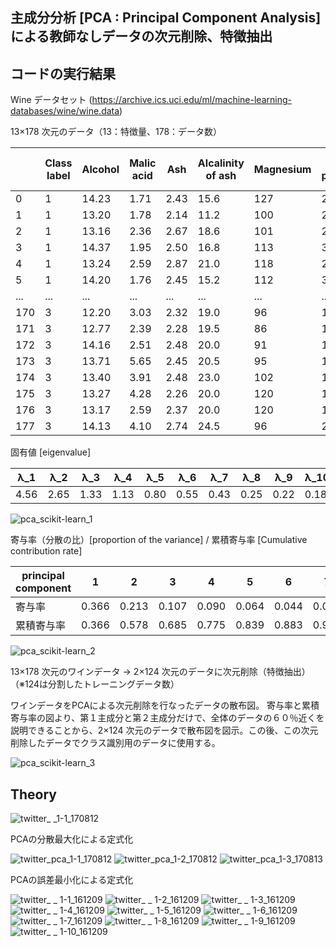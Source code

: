 ## 主成分分析 [PCA : Principal Component Analysis] による教師なしデータの次元削除、特徴抽出

## コードの実行結果

 Wine データセット (https://archive.ics.uci.edu/ml/machine-learning-databases/wine/wine.data)

13×178 次元のデータ（13：特徴量、178：データ数）

||Class label  |Alcohol  |Malic acid   |Ash  |Alcalinity of ash|Magnesium |Total phenols|Flavanoids|Nonflavanoid phenols|Proanthocyanins|Color intensity|Hue|OD280/OD315 of diluted wines|Proline|
|---|---|---|---|---|---|---|---|---|---|---|---|---|---|---|
|0 |1 |14.23 |1.71  |2.43 |15.6 |127 |2.80|3.06|0.28|2.29|5.640000|1.04|3.92|1065|
|1 |1 |13.20 |1.78  |2.14 |11.2 |100 |2.65|2.76|0.26|1.28|4.380000|1.05|3.40|1050|
|2 |1 |13.16 |2.36  |2.67 |18.6 |101 |2.80|3.24|0.30|2.81|5.680000|1.03|3.17|1185|
|3 |1 |14.37 |1.95  |2.50 |16.8 |113 |3.85|3.49|0.24|2.18|7.800000|0.86|3.45|1480|
|4 |1 |13.24 |2.59  |2.87 |21.0 |118 |2.80|2.69|0.39|1.82|4.320000|1.04|2.93|735|  
|5 |1 |14.20 |1.76  |2.45 |15.2 |112 |3.27|3.39|0.34|1.97|6.750000|1.05|2.85|1450|
|...|...|...|...|...|...|...|...|...|...|...|...|...|...|...|
|170|3|12.20|3.03|2.32|19.0|96 |1.25|0.49|0.40|0.73|5.500000  |0.66|1.83|510|   
|171|3|12.77|2.39|2.28|19.5|86 |1.39|0.51|0.48|0.64|9.899999  |0.57|1.63|470|  
|172|3|14.16|2.51|2.48|20.0|91 |1.68|0.70|0.44|1.24|9.700000  |0.62|1.71|660|  
|173|3|13.71|5.65|2.45|20.5|95 |1.68|0.61|0.52|1.06|7.700000  |0.64|1.74|740|  
|174|3|13.40|3.91|2.48|23.0|102|1.80|0.75|0.43|1.41|7.300000  |0.70|1.56|750|  
|175|3|13.27|4.28|2.26|20.0|120|1.59|0.69|0.43|1.35|10.200000 |0.59|1.56|835|  
|176|3|13.17|2.59|2.37|20.0|120|1.65|0.68|0.53|1.46|9.300000  |0.60|1.62|840| 
|177|3|14.13|4.10|2.74|24.5|96 |2.05|0.76|0.56|1.35|9.200000  |0.61|1.60|560| 


固有値 [eigenvalue] 

|λ_1|λ_2|λ_3|λ_4|λ_5|λ_6|λ_7|λ_8|λ_9|λ_10|λ_11|λ_12|λ_13|
|---|---|---|---|---|---|---|---|---|---|---|---|---|
|4.56|2.65|1.33|1.13|0.80|0.55|0.43|0.25|0.22|0.18|0.16|0.12|0.11|

![pca_scikit-learn_1](https://user-images.githubusercontent.com/25688193/29246419-1b9440ae-8034-11e7-979c-566d42c37b5f.png)

寄与率（分散の比）[proportion of the variance] / 累積寄与率 [Cumulative contribution rate]

|principal component|1|2|3|4|5|6|7|8|9|10|11|12|13|
|---|---|---|---|---|---|---|---|---|---|---|---|---|---|
|寄与率|0.366|0.213|0.107|0.090|0.064|0.044|0.035|0.020|0.017|0.014|0.0125|0.009|0.0086|
|累積寄与率|0.366|0.578|0.685|0.775|0.839|0.883|0.918|0.938|0.955|0.970|0.982|0.991|1.000|

![pca_scikit-learn_2](https://user-images.githubusercontent.com/25688193/29246420-1ecbdf3e-8034-11e7-9732-1979c1d9c597.png)

13×178 次元のワインデータ → 2×124 次元のデータに次元削除（特徴抽出）（※124は分割したトレーニングデータ数）

ワインデータをPCAによる次元削除を行なったデータの散布図。
寄与率と累積寄与率の図より、第１主成分と第２主成分だけで、全体のデータの６０％近くを説明できることから、2×124 次元のデータで散布図を図示。この後、この次元削除したデータでクラス識別用のデータに使用する。

![pca_scikit-learn_3](https://user-images.githubusercontent.com/25688193/29248635-f33244ac-8057-11e7-9de8-89b925f16560.png)

## Theory
![twitter_ _1-1_170812](https://user-images.githubusercontent.com/25688193/29239290-5fb880fa-7f86-11e7-8ccf-a4d5b7d5cb93.png)

PCAの分散最大化による定式化

![twitter_pca_1-1_170812](https://user-images.githubusercontent.com/25688193/29239293-62991898-7f86-11e7-9f89-eb3b8fcd02a9.png)
![twitter_pca_1-2_170812](https://user-images.githubusercontent.com/25688193/29240813-9eac90e6-7fa7-11e7-9205-836d275f4d64.png)
![twitter_pca_1-3_170813](https://user-images.githubusercontent.com/25688193/29246918-bf1356c2-8041-11e7-9bd8-0c708c562d4c.png)

PCAの誤差最小化による定式化

![twitter_ _ 1-1_161209](https://user-images.githubusercontent.com/25688193/29246920-c49d31d0-8041-11e7-8f4f-10d130c6c370.png)
![twitter_ _ 1-2_161209](https://user-images.githubusercontent.com/25688193/29246921-c49d4440-8041-11e7-950a-b26f7308112f.png)
![twitter_ _ 1-3_161209](https://user-images.githubusercontent.com/25688193/29246922-c49d4da0-8041-11e7-9688-a415b282b863.png)
![twitter_ _ 1-4_161209](https://user-images.githubusercontent.com/25688193/29246924-c49e1258-8041-11e7-84d2-351415a2b231.png)
![twitter_ _ 1-5_161209](https://user-images.githubusercontent.com/25688193/29246923-c49e004c-8041-11e7-9ce9-615cd35a1ed9.png)
![twitter_ _ 1-6_161209](https://user-images.githubusercontent.com/25688193/29246925-c4bf99c8-8041-11e7-9a04-20162af35f68.png)
![twitter_ _ 1-7_161209](https://user-images.githubusercontent.com/25688193/29246927-c4bff49a-8041-11e7-9c40-f054884f774e.png)
![twitter_ _ 1-8_161209](https://user-images.githubusercontent.com/25688193/29246926-c4bfbe26-8041-11e7-8243-bde1a5d99b93.png)
![twitter_ _ 1-9_161209](https://user-images.githubusercontent.com/25688193/29246928-c4c059bc-8041-11e7-843f-177faae564c5.png)
![twitter_ _ 1-10_161209](https://user-images.githubusercontent.com/25688193/29246919-c49cf012-8041-11e7-8102-e04e4d4e1a80.png)
